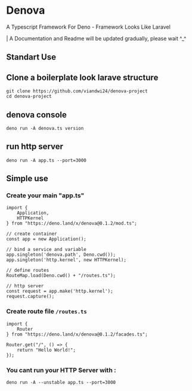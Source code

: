# Denova
A Typescript Framework For Deno - Framework Looks Like Laravel

| A Documentation and Readme will be updated gradually, please wait ^_^


## Standart Use
## Clone a boilerplate look larave structure
```
git clone https://github.com/viandwi24/denova-project
cd denova-project
```
## denova console
```
deno run -A denova.ts version
```
## run http server
```
deno run -A app.ts --port=3000
```

## Simple use
### Create your main "app.ts"
```
import {
    Application,
    HTTPKernel
} from "https://deno.land/x/denova@0.1.2/mod.ts";

// create container
const app = new Application();

// bind a service and variable
app.singleton('denova.path', Deno.cwd());
app.singleton('http.kernel', new HTTPKernel);

// define routes
RouteMap.load(Deno.cwd() + "/routes.ts");

// http server
const request = app.make('http.kernel');
request.capture();
```


### Create route file `/routes.ts`
```
import {
    Router
} from "https://deno.land/x/denova@0.1.2/facades.ts";

Router.get("/", () => {
    return "Hello World!";
});
```

### You cant run your HTTP Server with :
```
deno run -A --unstable app.ts --port=3000
```